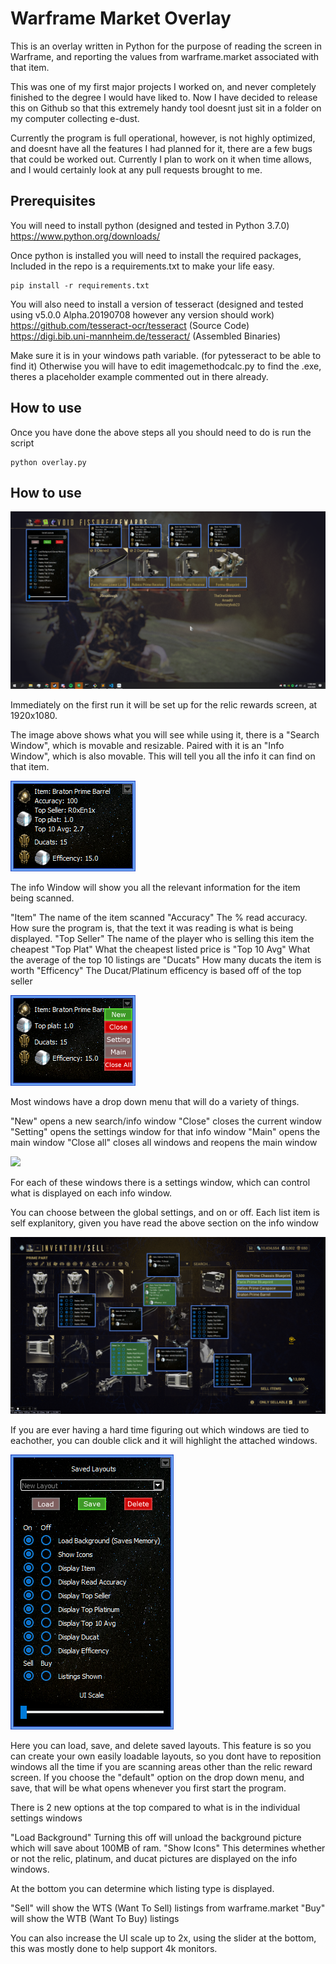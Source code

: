 # Warframe Market Overlay

This is an overlay written in Python for the purpose of reading the screen in Warframe, and reporting the values from warframe.market associated with that item.

This was one of my first major projects I worked on, and never completely finished to the degree I would have liked to. Now I have decided to release this on Github so that this extremely handy tool doesnt just sit in a folder on my computer collecting e-dust.

Currently the program is full operational, however, is not highly optimized, and doesnt have all the features I had planned for it, there are a few bugs that could be worked out. Currently I plan to work on it when time allows, and I would certainly look at any pull requests brought to me.

## Prerequisites

You will need to install python (designed and tested in Python 3.7.0)
https://www.python.org/downloads/

Once python is installed you will need to install the required packages, Included in the repo is a requirements.txt to make your life easy.
```
pip install -r requirements.txt
```


You will also need to install a version of tesseract (designed and tested using v5.0.0 Alpha.20190708 however any version should work)
https://github.com/tesseract-ocr/tesseract (Source Code)
https://digi.bib.uni-mannheim.de/tesseract/ (Assembled Binaries)

Make sure it is in your windows path variable. (for pytesseract to be able to find it)
Otherwise you will have to edit imagemethodcalc.py to find the .exe, theres a placeholder example commented out in there already.


## How to use

Once you have done the above steps all you should need to do is run the script
```
python overlay.py
```

## How to use

<img src="ReadmeImages/RewardScreen.PNG">


Immediately on the first run it will be set up for the relic rewards screen, at 1920x1080.

The image above shows what you will see while using it, there is a "Search Window", which is movable and resizable. Paired with it is an "Info Window", which is also movable. This will tell you all the info it can find on that item.

<img src="ReadmeImages/InfoWindow.PNG">

The info Window will show you all the relevant information for the item being scanned.

"Item" The name of the item scanned
"Accuracy" The % read accuracy. How sure the program is, that the text it was reading is what is being displayed.
"Top Seller" The name of the player who is selling this item the cheapest
"Top Plat" What the cheapest listed price is
"Top 10 Avg" What the average of the top 10 listings are
"Ducats" How many ducats the item is worth
"Efficency" The Ducat/Platinum efficency is based off of the top seller

<img src="ReadmeImages/DropDown.PNG">

Most windows have a drop down menu that will do a variety of things.

"New" opens a new search/info window
"Close" closes the current window
"Setting" opens the settings window for that info window
"Main" opens the main window
"Close all" closes all windows and reopens the main window

<img src="ReadmeImages/Setting.PNG">

For each of these windows there is a settings window, which can control what is displayed on each info window.

You can choose between the global settings, and on or off.
Each list item is self explanitory, given you have read the above section on the info window

<img src="ReadmeImages/Highlight.PNG">

If you are ever having a hard time figuring out which windows are tied to eachother, you can double click and it will highlight the attached windows.

<img src="ReadmeImages/GlobalSettings.PNG">

Here you can load, save, and delete saved layouts. This feature is so you can create your own easily loadable layouts, so you dont have to reposition windows all the time if you are scanning areas other than the relic reward screen.
If you choose the "default" option on the drop down menu, and save, that will be what opens whenever you first start the program.


There is 2 new options at the top compared to what is in the individual settings windows

"Load Background" Turning this off will unload the background picture which will save about 100MB of ram.
"Show Icons" This determines whether or not the relic, platinum, and ducat pictures are displayed on the info windows.


At the bottom you can determine which listing type is displayed.

"Sell" will show the WTS (Want To Sell) listings from warframe.market
"Buy" will show the WTB (Want To Buy) listings


You can also increase the UI scale up to 2x, using the slider at the bottom, this was mostly done to help support 4k monitors.
